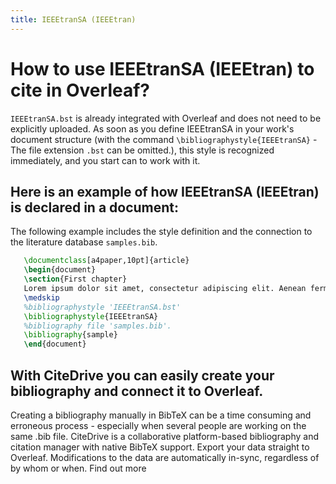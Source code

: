 ```yaml
---
title: IEEEtranSA (IEEEtran)
---
```


# How to use IEEEtranSA (IEEEtran) to cite in Overleaf? 
`IEEEtranSA.bst` is already integrated with Overleaf and does not need to be explicitly uploaded. As soon as you define IEEEtranSA in your work's document structure (with the command `\bibliographystyle{IEEEtranSA}` - The file extension `.bst` can be omitted.), this style is recognized immediately, and you start can to work with it.

## Here is an example of how IEEEtranSA (IEEEtran) is declared in a document:
The following example includes the style definition and the connection to the literature database `samples.bib`.
```tex
   \documentclass[a4paper,10pt]{article}
   \begin{document}
   \section{First chapter}
   Lorem ipsum dolor sit amet, consectetur adipiscing elit. Aenean fermentum justo massa, ut maximus mauris sodales et. Aenean vel elit a erat rhoncus pharetra.
   \medskip
   %bibliographystyle 'IEEEtranSA.bst'
   \bibliographystyle{IEEEtranSA}
   %bibliography file 'samples.bib'.
   \bibliography{sample}
   \end{document}
```

## With CiteDrive you can easily create your bibliography and connect it to Overleaf. 
Creating a bibliography manually in BibTeX can be a time consuming and erroneous process - especially when several people are working on the same .bib file. CiteDrive is a collaborative platform-based bibliography and citation manager with native BibTeX support. Export your data straight to Overleaf. Modifications to the data are automatically in-sync, regardless of by whom or when. Find out more